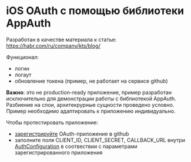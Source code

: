 # iOS OAuth с помощью библиотеки AppAuth

Разработан в качестве материала к статье: https://habr.com/ru/company/kts/blog/

Функционал:
- логин
- логаут
- обновление токена (пример, не работает на сервисе github)

**Важно**: это не production-ready приложение, пример разработан исключительно для демонстрации работы с библиотекой AppAuth. Разбиение на слои, архитекрурные сущности проведено условно. Пример необходимо адаптировать к приложению индивидуально.

Чтобы протестировать приложение:
- [зарегистрируйте](https://docs.github.com/en/developers/apps/building-oauth-apps/creating-an-oauth-app) OAuth-приложение в github
- заполните поля CLIENT_ID, CLIENT_SECRET, CALLBACK_URL внутри [AuthConfiguration](https://github.com/elenakacharmina/ios-oauth-example/blob/01948e505e9ef1d7e986d62dac120db71330897f/ios-oauth-example/Data/OAuth/AuthConfiguration.swift#L6) в соотвествии с параметрами зарегистрированного приложения
